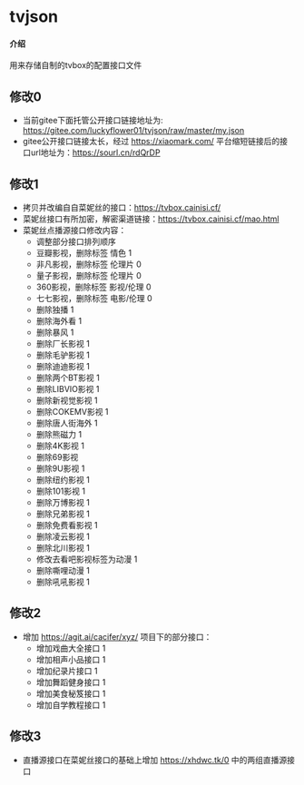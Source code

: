 # tvjson

#### 介绍
用来存储自制的tvbox的配置接口文件
## 修改0
+ 当前gitee下面托管公开接口链接地址为: https://gitee.com/luckyflower01/tvjson/raw/master/my.json
+ gitee公开接口链接太长，经过 https://xiaomark.com/ 平台缩短链接后的接口url地址为：https://sourl.cn/rdQrDP
## 修改1
+ 拷贝并改编自自菜妮丝的接口：https://tvbox.cainisi.cf/
+ 菜妮丝接口有所加密，解密渠道链接：https://tvbox.cainisi.cf/mao.html
+ 菜妮丝点播源接口修改内容：
  - 调整部分接口排列顺序
  - 豆瓣影视，删除标签 情色 1
  - 非凡影视，删除标签 伦理片 0
  - 量子影视，删除标签 伦理片 0
  - 360影视，删除标签 影视/伦理 0
  - 七七影视，删除标签 电影/伦理 0 
  - 删除独播 1
  - 删除海外看 1
  - 删除暴风  1
  - 删除厂长影视 1
  - 删除毛驴影视 1
  - 删除迪迪影视 1
  - 删除两个BT影视 1
  - 删除LIBVIO影视 1
  - 删除新视觉影视 1
  - 删除COKEMV影视 1
  - 删除唐人街海外 1
  - 删除熊磁力 1
  - 删除4K影视 1
  - 删除69影视 
  - 删除9U影视 1
  - 删除纽约影视 1
  - 删除101影视 1
  - 删除万博影视 1
  - 删除兄弟影视 1
  - 删除免费看影视 1
  - 删除凌云影视 1
  - 删除北川影视 1
  - 修改去看吧影视标签为动漫 1
  - 删除嘶哩动漫 1
  - 删除吼吼影视 1
## 修改2
+ 增加 https://agit.ai/cacifer/xyz/ 项目下的部分接口：
  - 增加戏曲大全接口 1
  - 增加相声小品接口 1
  - 增加纪录片接口 1
  - 增加舞蹈健身接口 1
  - 增加美食秘笈接口 1
  - 增加自学教程接口 1
## 修改3
+ 直播源接口在菜妮丝接口的基础上增加 https://xhdwc.tk/0 中的两组直播源接口